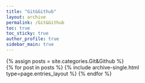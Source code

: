 ```yaml
---
title: "Git&Github"
layout: archive
permalink: /Git&Github
toc: true
toc_sticky: true
author_profile: true
sidebar_main: true
---
```



{% assign posts = site.categories.Git&Github %}  
{% for post in posts %} {% include archive-single.html type=page.entries_layout %} {% endfor %}